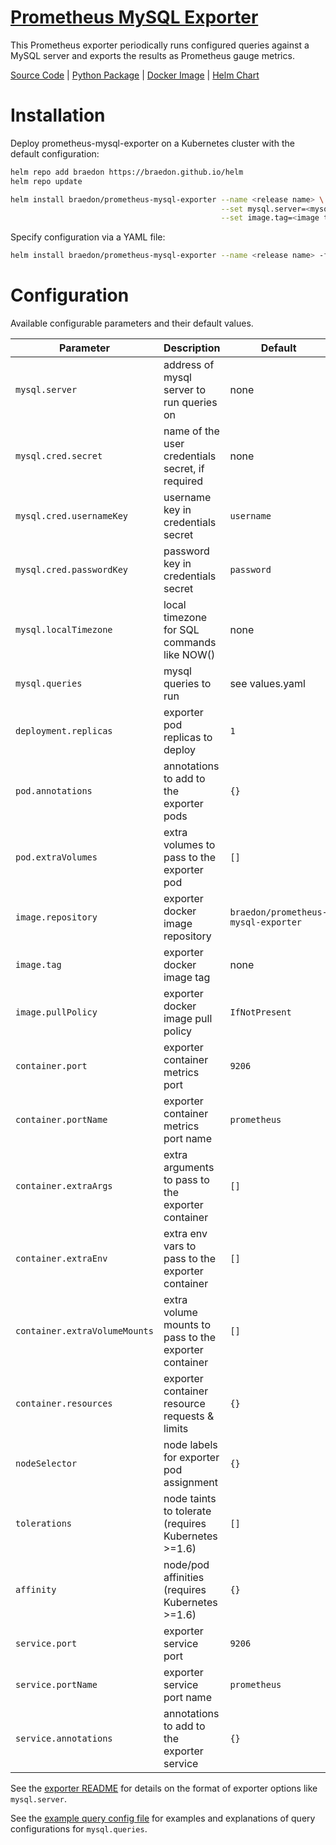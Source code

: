 [Prometheus MySQL Exporter](https://github.com/braedon/prometheus-mysql-exporter)
====
This Prometheus exporter periodically runs configured queries against a MySQL server and exports the results as Prometheus gauge metrics.

[Source Code](https://github.com/braedon/prometheus-mysql-exporter) | [Python Package](https://pypi.org/project/prometheus-mysql-exporter) | [Docker Image](https://hub.docker.com/r/braedon/prometheus-mysql-exporter) | [Helm Chart](https://braedon.github.io/helm/prometheus-mysql-exporter)

# Installation
Deploy prometheus-mysql-exporter on a Kubernetes cluster with the default configuration:
```bash
helm repo add braedon https://braedon.github.io/helm
helm repo update

helm install braedon/prometheus-mysql-exporter --name <release name> \
                                               --set mysql.server=<mysql server address> \
                                               --set image.tag=<image tag>
```

Specify configuration via a YAML file:
```bash
helm install braedon/prometheus-mysql-exporter --name <release name> -f <config file>.yaml
```

# Configuration
Available configurable parameters and their default values.

Parameter                | Description                                         | Default
---                      | ---                                                 | ---
`mysql.server`           | address of mysql server to run queries on           | none
`mysql.cred.secret`      | name of the user credentials secret, if required    | none
`mysql.cred.usernameKey` | username key in credentials secret                  | `username`
`mysql.cred.passwordKey` | password key in credentials secret                  | `password`
`mysql.localTimezone`    | local timezone for SQL commands like NOW()          | none
`mysql.queries`          | mysql queries to run                                | see values.yaml
`deployment.replicas`    | exporter pod replicas to deploy                     | `1`
`pod.annotations`        | annotations to add to the exporter pods             | `{}`
`pod.extraVolumes`          | extra volumes to pass to the exporter pod           | `[]`
`image.repository`       | exporter docker image repository                    | `braedon/prometheus-mysql-exporter`
`image.tag`              | exporter docker image tag                           | none
`image.pullPolicy`       | exporter docker image pull policy                   | `IfNotPresent`
`container.port`         | exporter container metrics port                     | `9206`
`container.portName`     | exporter container metrics port name                | `prometheus`
`container.extraArgs`    | extra arguments to pass to the exporter container   | `[]`
`container.extraEnv`        | extra env vars to pass to the exporter container    | `[]`
`container.extraVolumeMounts` | extra volume mounts to pass to the exporter container | `[]`
`container.resources`    | exporter container resource requests & limits       | `{}`
`nodeSelector`           | node labels for exporter pod assignment             | `{}`
`tolerations`            | node taints to tolerate (requires Kubernetes >=1.6) | `[]`
`affinity`               | node/pod affinities (requires Kubernetes >=1.6)     | `{}`
`service.port`           | exporter service port                               | `9206`
`service.portName`       | exporter service port name                          | `prometheus`
`service.annotations`    | annotations to add to the exporter service          | `{}`

See the [exporter README](https://github.com/braedon/prometheus-mysql-exporter#usage) for details on the format of exporter options like `mysql.server`.

See the [example query config file](https://github.com/braedon/prometheus-mysql-exporter/blob/master/exporter.cfg) for examples and explanations of query configurations for `mysql.queries`.
